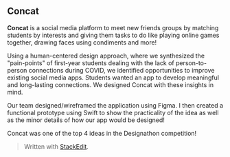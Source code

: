 ## Concat

**Concat** is a social media platform to meet new friends groups by matching students by interests and giving them tasks to do like playing online games together, drawing faces using condiments and more!



Using a human-centered design approach, where we synthesized the "pain-points" of first-year students dealing with the lack of person-to-person connections during COVID, we identified opportunities to improve existing social media apps. Students wanted an app to develop meaningful and long-lasting connections. We designed Concat with these insights in mind.

Our team designed/wireframed the application using Figma. I then created a functional prototype using Swift to show the practicality of the idea as well as the minor details of how our app would be designed!



Concat was one of the top 4 ideas in the Designathon competition!


> Written with [StackEdit](https://stackedit.io/).
<!--stackedit_data:
eyJoaXN0b3J5IjpbMTQ0MjQ3MzcwM119
-->